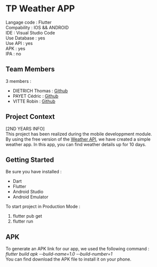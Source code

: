 # TP Weather APP

Langage code : Flutter  
Compability : IOS && ANDROID  
IDE : Visual Studio Code  
Use Database : yes  
Use API : yes  
APK : yes  
IPA : no

## Team Members

3 members :

- DIETRICH Thomas : [Github](https://github.com/Kierha)
- PAYET Cédric : [Github](https://github.com/CPAYET974)
- VITTE Robin : [Github](https://github.com/robinhio)

## Project Context

[2ND YEARS INFO]  
This project has been realized during the mobile developpment module.  
By using the free version of the [Weather API](https://openweathermap.org/api), we have created a simple weather app.
In this app, you can find weather details up for 10 days.

## Getting Started

Be sure you have installed :

- Dart
- Flutter
- Android Studio
- Android Emulator

To start project in Production Mode :

1. flutter pub get
2. flutter run

## APK

To generate an APK link for our app, we used the following command : _flutter build apk --build-name=1.0 --build-number=1_  
You can find download the APK file to install it on your phone.
